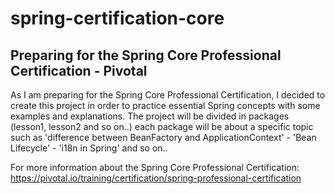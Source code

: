 # spring-certification-core

## Preparing for the Spring Core Professional Certification - Pivotal 

As I am preparing for the Spring Core Professional Certification, I decided to create this project in order to practice essential Spring 
concepts with some examples and explanations. The project will be divided in packages (lesson1, lesson2 and so on..) each package will be 
about a specific topic such as 'difference between BeanFactory and ApplicationContext' - 'Bean Lifecycle' - 'i18n in Spring' and so on.. 

For more information about the Spring Core Professional Certification: https://pivotal.io/training/certification/spring-professional-certification


